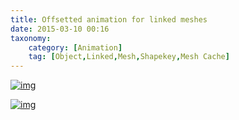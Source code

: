 ```yaml
---
title: Offsetted animation for linked meshes
date: 2015-03-10 00:16
taxonomy:
    category: [Animation]
    tag: [Object,Linked,Mesh,Shapekey,Mesh Cache]
---
```



[![img](http://i.imgur.com/WlKdjLe.jpg)](http://i.imgur.com/WlKdjLe.jpg)



[![img](http://i.imgur.com/a4wlvEk.gif)](http://i.imgur.com/a4wlvEk.gif)
